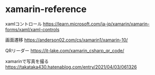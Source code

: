 # xamarin-reference

xamlコントロール
https://learn.microsoft.com/ja-jp/xamarin/xamarin-forms/xaml/xaml-controls

画面遷移
https://anderson02.com/cs/xamarin1/xamarin-10/

QRリーダー
https://it-lake.com/xamarin_csharp_qr_code/

xamarinで写真を撮る
https://takataka430.hatenablog.com/entry/2021/04/03/061326
